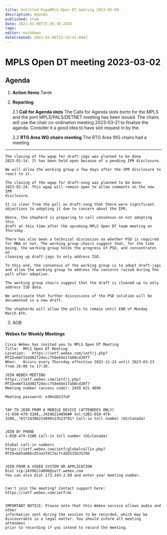 ```yaml
---
title: Untitled PageMPLS Open DT meeting 2023-03-09
description: Agenda
published: true
date: 2023-03-08T15:26:38.258Z
tags: 
editor: markdown
dateCreated: 2023-03-08T15:19:42.094Z
---
```


# MPLS Open DT meeting 2023-03-02

## Agenda

1. **Action Items**
Tarek

2. **Reporting**

   2.1 **Call for Agenda slots**
   The Calls for Agenda slots bortn for the MPLS and the joint MPLS/PALS/DETNET meeting  has been issued. The chairs will use the chair co-ordination meeting 2023-03-21 to finalize the aganda. Consider it a good idea to have slot request in by the.
   
   2.2 **RTG Area WG chairs meeting**
   The RTG Area WG chairs had a meeting 


---


    The closing of the wgap for draft-jags was planned to be done
    2023-01-14. It has been held open because of a pending IPR disclosure.

    We will allow the working group a few days after the IPR disclosure to
    react to it.

    The closing of the wgap for draft-song was planned to be done
    2023-02-24. This wgap will remain open to allow comments on the new IPR
    disclosure.

    It is clear from the poll on draft-song that there were significant
    objections to adopting it due to concern about the IPR.

    Hence, the shepherd is preparing to call consensus on not adopting this
    draft at this time after the upcoming MPLS Open DT team meeting on
    Thursday.

    There has also been a technical discussion on whether PSD is required
    for MNA or not. The working group chairs suggest that, for the time
    being, the working group holds the progress of PSD, and concentrates on
    cleaning up draft-jags to only address ISD.

    To this end, the consensus of the working group is to adopt draft-jags
    and allow the working group to address the concerns raised during the
    poll after adoption.

    The working group chairs suggest that the draft is cleaned up to only
    address ISD data.

    We anticipate that further discussions of the PSD solution will be
    documented in a new draft.

    The shepherds will allow the polls to remain until EOB of Monday
    March 6th.




3. AOB


#### Webex for Weekly Meetings

```
Cisco Webex has invited you to MPLS Open DT Meeting
Title: 	MPLS Open DT Meeting
Location: 	https://ietf.webex.com/ietf/j.php?MTID=mbf31dd02f24ecc758e84e17a88cd20f7
When: 	Occurs every Thursday effective 2022-11-24 until 2023-03-23 from 16:00 to 17:30.

JOIN WEBEX MEETING
https://ietf.webex.com/ietf/j.php?MTID=mbf31dd02f24ecc758e84e17a88cd20f7
Meeting number (access code): 2439 621 4896

Meeting password: e3NvGD237aP


TAP TO JOIN FROM A MOBILE DEVICE (ATTENDEES ONLY)
+1-650-479-3208,,24396214896## tel:%2B1-650-479-3208,,*01*24396214896%23%23*01* Call-in toll number (US/Canada)


JOIN BY PHONE
1-650-479-3208 Call-in toll number (US/Canada)

Global call-in numbers
https://ietf.webex.com/ietf/globalcallin.php?MTID=m45a086cd53a2fd17ecfcdd5535b3578d


JOIN FROM A VIDEO SYSTEM OR APPLICATION
Dial sip:24396214896@ietf.webex.com
You can also dial 173.243.2.68 and enter your meeting number.


Can't join the meeting? Contact support here:
https://ietf.webex.com/ietf/mc


IMPORTANT NOTICE: Please note that this Webex service allows audio and other
information sent during the session to be recorded, which may be 
discoverable in a legal matter. You should inform all meeting attendees 
prior to recording if you intend to record the meeting.

```


